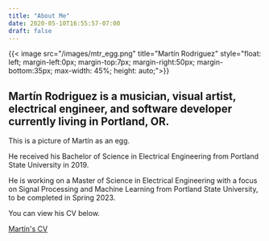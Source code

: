 ```yaml
---
title: "About Me"
date: 2020-05-10T16:55:57-07:00
draft: false
---
```

{{< image src="/images/mtr_egg.png" title="Martín Rodriguez" style="float: left; margin-left:0px; margin-top:7px; margin-right:50px; margin-bottom:35px; max-width: 45%; height: auto;">}}
## Martín Rodriguez is a musician, visual artist, electrical engineer, and software developer currently living in Portland, OR.
This is a picture of Martín as an egg. 

He received his Bachelor of Science in Electrical Engineering from Portland State University in 2019.

He is working on a Master of Science in Electrical Engineering with a focus on Signal Processing and Machine Learning from Portland State University, to be completed in Spring 2023.

You can view his CV below. 

[Martín's CV](/mtr_cv.pdf)




